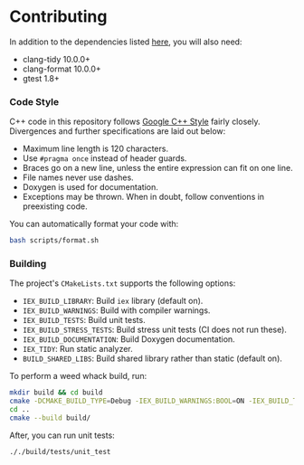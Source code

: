 # Contributing
In addition to the dependencies listed [here](../README.md#Dependencies), you will also need:
* clang-tidy 10.0.0+
* clang-format 10.0.0+
* gtest 1.8+

### Code Style
C++ code in this repository follows [Google C++ Style](https://google.github.io/styleguide/cppguide.html) fairly closely. Divergences and further specifications are laid out below:
* Maximum line length is 120 characters.
* Use `#pragma once` instead of header guards.
* Braces go on a new line, unless the entire expression can fit on one line.
* File names never use dashes.
* Doxygen is used for documentation.
* Exceptions may be thrown.
When in doubt, follow conventions in preexisting code.

You can automatically format your code with:
 ```bash
bash scripts/format.sh
```

### Building
The project's `CMakeLists.txt` supports the following options:
* `IEX_BUILD_LIBRARY`: Build `iex` library (default on).
* `IEX_BUILD_WARNINGS`: Build with compiler warnings.
* `IEX_BUILD_TESTS`: Build unit tests.
* `IEX_BUILD_STRESS_TESTS`: Build stress unit tests (CI does not run these).
* `IEX_BUILD_DOCUMENTATION`: Build Doxygen documentation.
* `IEX_TIDY`: Run static analyzer.
* `BUILD_SHARED_LIBS`: Build shared library rather than static (default on).

To perform a weed whack build, run:
```bash
mkdir build && cd build
cmake -DCMAKE_BUILD_TYPE=Debug -IEX_BUILD_WARNINGS:BOOL=ON -IEX_BUILD_TESTING:BOOL=ON -IEX_BUILD_DOCUMENTATION:BOOL=ON -IEX_TIDY:BOOL=ON ..
cd ..
cmake --build build/
```
After, you can run unit tests:
```bash
././build/tests/unit_test
```